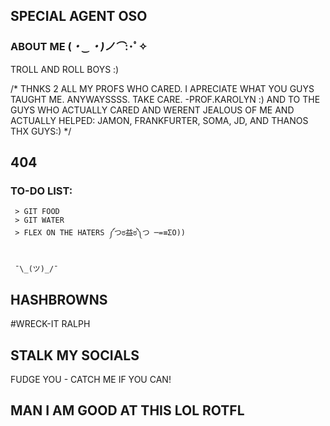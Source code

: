 
## SPECIAL AGENT OSO 

### ABOUT ME (*・‿・)ノ⌒*:･ﾟ✧

TROLL AND ROLL BOYS :)

/* THNKS 2 ALL MY PROFS WHO CARED. I APRECIATE WHAT YOU GUYS TAUGHT ME. ANYWAYSSSS. TAKE CARE. -PROF.KAROLYN :) 
 AND TO THE GUYS WHO ACTUALLY CARED AND WERENT JEALOUS OF ME AND ACTUALLY HELPED: JAMON, FRANKFURTER, SOMA, JD, AND THANOS THX GUYS:)
*/

## 404


### TO-DO LIST:

```
 > GIT FOOD 
 > GIT WATER 
 > FLEX ON THE HATERS ༼つಠ益ಠ༽つ ─=≡ΣO))
 
```

     ¯\_(ツ)_/¯ 



     
## HASHBROWNS 
#WRECK-IT RALPH 

## STALK MY SOCIALS 
FUDGE YOU - CATCH ME IF YOU CAN!


## MAN I AM GOOD AT THIS LOL ROTFL 


